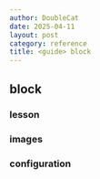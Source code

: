 ```yaml
---
author: DoubleCat
date: 2025-04-11
layout: post
category: reference
title: <guide> block
---
```


## <guide> block
### lesson
### images
### configuration
